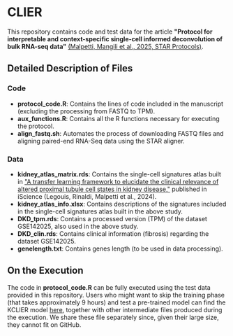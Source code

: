 # CLIER

This repository contains code and test data for the article **"Protocol for interpretable and context-specific single-cell informed deconvolution of bulk RNA-seq data"** [(Malpetti, Mangili et al., 2025, STAR Protocols)](https://www.sciencedirect.com/science/article/pii/S2666166725000760?via%3Dihub).

## Detailed Description of Files

### Code
- **protocol_code.R**: Contains the lines of code included in the manuscript (excluding the processing from FASTQ to TPM).
- **aux_functions.R**: Contains all the R functions necessary for executing the protocol.
- **align_fastq.sh**: Automates the process of downloading FASTQ files and aligning paired-end RNA-Seq data using the STAR aligner.

### Data
- **kidney_atlas_matrix.rds**: Contains the single-cell signatures atlas built in ["A transfer learning framework to elucidate the clinical relevance of altered proximal tubule cell states in kidney disease,"](https://www.sciencedirect.com/science/article/pii/S2589004224004929) published in iScience (Legouis, Rinaldi, Malpetti et al., 2024).
- **kidney_atlas_info.xlsx**: Contains descriptions of the signatures included in the single-cell signatures atlas built in the above study.
- **DKD_tpm.rds**: Contains a processed version (TPM) of the dataset GSE142025, also used in the above study.
- **DKD_clin.rds**: Contains clinical information (fibrosis) regarding the dataset GSE142025.
- **genelength.txt**: Contains genes length (to be used in data processing).

## On the Execution

The code in **protocol_code.R** can be fully executed using the test data provided in this repository. Users who might want to skip the training phase (that takes approximately 9 hours) and test a pre-trained model can find the KCLIER model [here](https://drive.switch.ch/index.php/s/OpvMh1vGRgRmKKf), together with other intermediate files produced during the execution. We share these file separately since, given their large size, they cannot fit on GitHub.
